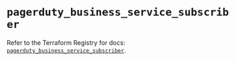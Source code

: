 # `pagerduty_business_service_subscriber`

Refer to the Terraform Registry for docs: [`pagerduty_business_service_subscriber`](https://registry.terraform.io/providers/pagerduty/pagerduty/3.5.0/docs/resources/business_service_subscriber).
